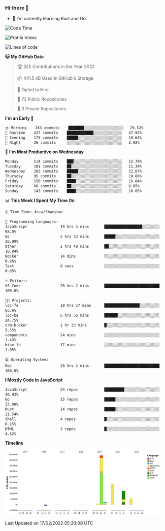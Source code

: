 ### Hi there 👋

- 🌱 I’m currently learning Rust and Go.

<!--START_SECTION:waka-->
![Code Time](http://img.shields.io/badge/Code%20Time-245%20hrs%207%20mins-blue)

![Profile Views](http://img.shields.io/badge/Profile%20Views-0-blue)

![Lines of code](https://img.shields.io/badge/From%20Hello%20World%20I%27ve%20Written-838%20Thousand%20lines%20of%20code-blue)

**🐱 My GitHub Data** 

> 🏆 325 Contributions in the Year 2022
 > 
> 📦 441.5 kB Used in GitHub's Storage 
 > 
> 💼 Opted to Hire
 > 
> 📜 73 Public Repositories 
 > 
> 🔑 3 Private Repositories  
 > 
**I'm an Early 🐤** 

```text
🌞 Morning    263 commits    ███████░░░░░░░░░░░░░░░░░░   29.52% 
🌆 Daytime    427 commits    ████████████░░░░░░░░░░░░░   47.92% 
🌃 Evening    175 commits    █████░░░░░░░░░░░░░░░░░░░░   19.64% 
🌙 Night      26 commits     ░░░░░░░░░░░░░░░░░░░░░░░░░   2.92%

```
📅 **I'm Most Productive on Wednesday** 

```text
Monday       114 commits    ███░░░░░░░░░░░░░░░░░░░░░░   12.79% 
Tuesday      101 commits    ██░░░░░░░░░░░░░░░░░░░░░░░   11.34% 
Wednesday    202 commits    █████░░░░░░░░░░░░░░░░░░░░   22.67% 
Thursday     95 commits     ██░░░░░░░░░░░░░░░░░░░░░░░   10.66% 
Friday       150 commits    ████░░░░░░░░░░░░░░░░░░░░░   16.84% 
Saturday     86 commits     ██░░░░░░░░░░░░░░░░░░░░░░░   9.65% 
Sunday       143 commits    ████░░░░░░░░░░░░░░░░░░░░░   16.05%

```


📊 **This Week I Spent My Time On** 

```text
⌚︎ Time Zone: Asia/Shanghai

💬 Programming Languages: 
JavaScript               19 hrs 4 mins       █████████████████░░░░░░░░   68.0% 
Go                       5 hrs 53 mins       █████░░░░░░░░░░░░░░░░░░░░   20.99% 
Other                    2 hrs 48 mins       ██░░░░░░░░░░░░░░░░░░░░░░░   10.04% 
Docker                   14 mins             ░░░░░░░░░░░░░░░░░░░░░░░░░   0.86% 
Text                     0 secs              ░░░░░░░░░░░░░░░░░░░░░░░░░   0.05%

🔥 Editors: 
VS Code                  28 hrs 2 mins       █████████████████████████   100.0%

🐱‍💻 Projects: 
loc-fe                   18 hrs 27 mins      ████████████████░░░░░░░░░   65.8% 
loc-be                   6 hrs 56 mins       ██████░░░░░░░░░░░░░░░░░░░   24.75% 
crm-broker               1 hr 33 mins        █░░░░░░░░░░░░░░░░░░░░░░░░   5.55% 
components               24 mins             ░░░░░░░░░░░░░░░░░░░░░░░░░   1.43% 
btoe-fe                  17 mins             ░░░░░░░░░░░░░░░░░░░░░░░░░   1.05%

💻 Operating System: 
Mac                      28 hrs 2 mins       █████████████████████████   100.0%

```

**I Mostly Code in JavaScript** 

```text
JavaScript               24 repos            █████████░░░░░░░░░░░░░░░░   36.92% 
Go                       15 repos            █████░░░░░░░░░░░░░░░░░░░░   23.08% 
Rust                     14 repos            █████░░░░░░░░░░░░░░░░░░░░   21.54% 
Shell                    4 repos             █░░░░░░░░░░░░░░░░░░░░░░░░   6.15% 
HTML                     3 repos             █░░░░░░░░░░░░░░░░░░░░░░░░   4.62%

```


**Timeline**

![Chart not found](https://raw.githubusercontent.com/elton/elton/main/charts/bar_graph.png) 


 Last Updated on 17/02/2022 05:20:08 UTC
<!--END_SECTION:waka-->

<!--
**elton/elton** is a ✨ _special_ ✨ repository because its `README.md` (this file) appears on your GitHub profile.

Here are some ideas to get you started:

- 🔭 I’m currently working on ...
- 🌱 I’m currently learning ...
- 👯 I’m looking to collaborate on ...
- 🤔 I’m looking for help with ...
- 💬 Ask me about ...
- 📫 How to reach me: ...
- 😄 Pronouns: ...
- ⚡ Fun fact: ...
-->
